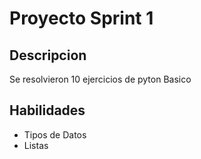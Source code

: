 # Proyecto Sprint 1 

## Descripcion

Se resolvieron 10 ejercicios de pyton Basico 

## Habilidades 

- Tipos de Datos 
- Listas 

